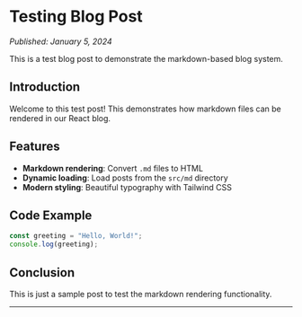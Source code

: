# Testing Blog Post

*Published: January 5, 2024*

This is a test blog post to demonstrate the markdown-based blog system.

## Introduction

Welcome to this test post! This demonstrates how markdown files can be rendered in our React blog.

## Features

- **Markdown rendering**: Convert `.md` files to HTML
- **Dynamic loading**: Load posts from the `src/md` directory
- **Modern styling**: Beautiful typography with Tailwind CSS

## Code Example

```javascript
const greeting = "Hello, World!";
console.log(greeting);
```

## Conclusion

This is just a sample post to test the markdown rendering functionality.

---

